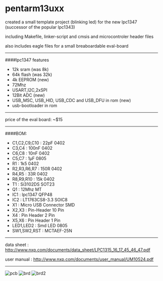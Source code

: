 pentarm13uxx
============

created a small template project (blinking led) for the new lpc1347 (successor of the popular lpc1343)

including Makefile, linker-script and cmsis and microcontroler header files

also includes eagle files for a small breaboardable eval-board


- - -

####lpc1347 features


* 12k sram (was 8k)
* 64k flash (was 32k)
* 4k EEPROM (new)
* 72Mhz
* USART,I2C,2xSPI
* 12Bit ADC (new)
* USB_MSC, USB_HID, USB_CDC and USB_DFU in rom (new)
* usb-bootloader in rom

- - -

price of the eval board: ~$15

- - -

####BOM:

* C1,C2,C9,C10 : 22pF 0402
* C3,C4 : 100nF 0402
* C6,C8 : 10nF 0402
* C5,C7 : 1µF 0805
* R1 : 1k5 0402
* R2,R3,R6,R7 : 150R 0402
* R4,R5 : 33R 0402
* R8,R9,R10 : 15k 0402
* T1 : Si3102DS SOT23
* Q1 : 12Mhz MT
* IC1 : lpc1347 QFP48
* IC2 : LT1763CS8-3.3 SOIC8
* X1 : Micro USB Connector SMD
* X2,X3 : Pin-Header 10 Pin
* X4 : Pin Header 2 Pin
* X5,X6 : Pin Header 1 Pin
* LED1,LED2 : Smd LED 0805
* SW1,SW2,RST : MCTAEF-25N

- - -

data sheet  : http://www.nxp.com/documents/data_sheet/LPC1315_16_17_45_46_47.pdf

user manual : http://www.nxp.com/documents/user_manual/UM10524.pdf
  
- - -   
![pcb](/sebseb7/pentarm13uxx/raw/master/pcb.jpg)
![brd](/sebseb7/pentarm13uxx/raw/master/brd.png)
![brd2](/sebseb7/pentarm13uxx/raw/master/brd2.png)
